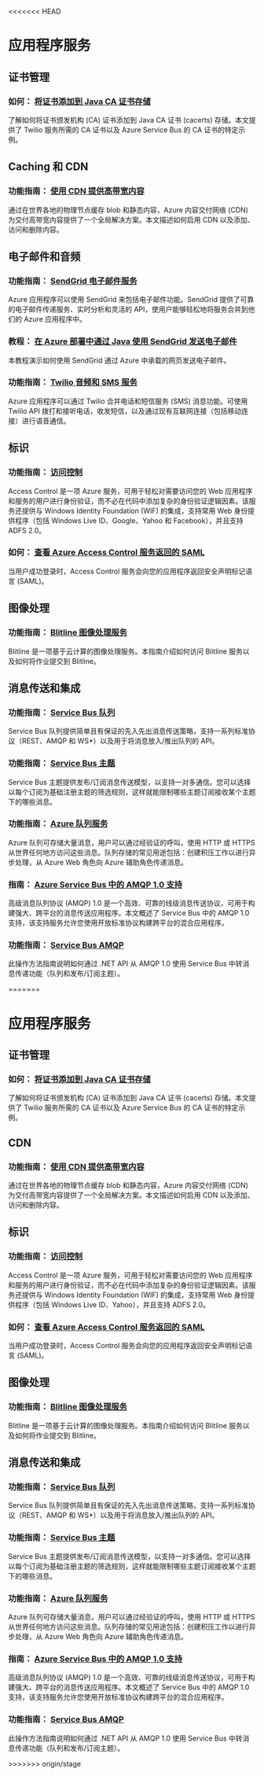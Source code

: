 <<<<<<< HEAD
<h1 id="menu-java-appservices">应用程序服务</h1>
<h2 id="header-0">证书管理</h2>
<h3>如何： <a href="http://azure.microsoft.com/zh-cn/documentation/articles/java-add-certificate-ca-store/" ms.pgarea="content" ms.cmpgrp="body" ms.cmptyp="link" ms.cmpnm="将证书添加到 Java CA 证书存储" ms.title="" km.title="" ms.interactiontype="1">将证书添加到 Java CA 证书存储</a></h3>
<p>了解如何将证书颁发机构 (CA) 证书添加到 Java CA 证书 (cacerts) 存储。本文提供了 Twilio 服务所需的 CA 证书以及 Azure Service Bus 的 CA 证书的特定示例。</p>
<h2 id="header-1">Caching 和 CDN</h2>
<h3>功能指南： <a href="http://azure.microsoft.com/zh-cn/documentation/articles/cdn-how-to-use/" ms.pgarea="content" ms.cmpgrp="body" ms.cmptyp="link" ms.cmpnm="使用 CDN 提供高带宽内容" ms.title="" km.title="" ms.interactiontype="1">使用 CDN 提供高带宽内容</a></h3>
<p>通过在世界各地的物理节点缓存 blob 和静态内容，Azure 内容交付网络 (CDN) 为交付高带宽内容提供了一个全局解决方案。本文描述如何启用 CDN 以及添加、访问和删除内容。</p>
<h2 id="header-2">电子邮件和音频</h2>
<h3>功能指南： <a href="http://azure.microsoft.com/zh-cn/documentation/articles/store-sendgrid-java-how-to-send-email/" ms.pgarea="content" ms.cmpgrp="body" ms.cmptyp="link" ms.cmpnm="SendGrid 电子邮件服务" ms.title="" km.title="" ms.interactiontype="1">SendGrid 电子邮件服务</a></h3>
<p>Azure 应用程序可以使用 SendGrid 来包括电子邮件功能。SendGrid 提供了可靠的电子邮件传递服务、实时分析和灵活的 API，使用户能够轻松地将服务合并到他们的 Azure 应用程序中。</p>
<h3>教程： <a href="http://azure.microsoft.com/zh-cn/documentation/articles/store-sendgrid-java-how-to-send-email/" ms.pgarea="content" ms.cmpgrp="body" ms.cmptyp="link" ms.cmpnm="在 Azure 部署中通过 Java 使用 SendGrid 发送电子邮件" ms.title="" km.title="" ms.interactiontype="1">在 Azure 部署中通过 Java 使用 SendGrid 发送电子邮件</a></h3>
<p>本教程演示如何使用 SendGrid 通过 Azure 中承载的网页发送电子邮件。</p>
<h3>功能指南： <a href="http://azure.microsoft.com/zh-cn/documentation/articles/partner-twilio-java-how-to-use-voice-sms/" ms.pgarea="content" ms.cmpgrp="body" ms.cmptyp="link" ms.cmpnm="Twilio 音频和 SMS 服务" ms.title="" km.title="" ms.interactiontype="1">Twilio 音频和 SMS 服务</a></h3>
<p>Azure 应用程序可以通过 Twilio 合并电话和短信服务 (SMS) 消息功能。可使用 Twilio API 拨打和接听电话，收发短信，以及通过现有互联网连接（包括移动连接）进行语音通信。</p>
<h2 id="header-3">标识</h2>
<h3>功能指南： <a href="http://azure.microsoft.com/zh-cn/documentation/articles/active-directory-java-authenticate-users-access-control-eclipse/" ms.pgarea="content" ms.cmpgrp="body" ms.cmptyp="link" ms.cmpnm="访问控制" ms.title="" km.title="" ms.interactiontype="1">访问控制</a></h3>
<p>Access Control 是一项 Azure 服务，可用于轻松对需要访问您的 Web 应用程序和服务的用户进行身份验证，而不必在代码中添加复杂的身份验证逻辑因素。该服务还提供与 Windows Identity Foundation (WIF) 的集成，支持常用 Web 身份提供程序（包括 Windows Live ID、Google、Yahoo 和 Facebook），并且支持 ADFS 2.0。</p>
<h3>如何： <a href="http://azure.microsoft.com/zh-cn/documentation/articles/active-directory-java-view-saml-returned-by-access-control/" ms.pgarea="content" ms.cmpgrp="body" ms.cmptyp="link" ms.cmpnm="查看 Azure Access Control 服务返回的 SAML" ms.title="" km.title="" ms.interactiontype="1">查看 Azure Access Control 服务返回的 SAML</a></h3>
<p>当用户成功登录时，Access Control 服务会向您的应用程序返回安全声明标记语言 (SAML)。</p>
<h2 id="header-4">图像处理</h2>
<h3>功能指南： <a href="http://azure.microsoft.com/zh-cn/documentation/articles/store-blitline-how-to-use/" ms.pgarea="content" ms.cmpgrp="body" ms.cmptyp="link" ms.cmpnm="Blitline 图像处理服务" ms.title="" km.title="" ms.interactiontype="1">Blitline 图像处理服务</a></h3>
<p>Blitline 是一项基于云计算的图像处理服务。本指南介绍如何访问 Blitline 服务以及如何将作业提交到 Blitline。</p>
<h2 id="header-5">消息传送和集成</h2>
<h3>功能指南： <a href="http://azure.microsoft.com/zh-cn/documentation/articles/service-bus-java-how-to-use-queues/" ms.pgarea="content" ms.cmpgrp="body" ms.cmptyp="link" ms.cmpnm="Service Bus 队列" ms.title="" km.title="" ms.interactiontype="1">Service Bus 队列</a></h3>
<p>Service Bus 队列提供简单且有保证的先入先出消息传送策略，支持一系列标准协议（REST、AMQP 和 WS*）以及用于将消息放入/推出队列的 API。</p>
<h3>功能指南： <a href="http://azure.microsoft.com/zh-cn/documentation/articles/service-bus-java-how-to-use-topics-subscriptions/" ms.pgarea="content" ms.cmpgrp="body" ms.cmptyp="link" ms.cmpnm="Service Bus 主题" ms.title="" km.title="" ms.interactiontype="1">Service Bus 主题</a></h3>
<p>Service Bus 主题提供发布/订阅消息传送模型，以支持一对多通信。您可以选择以每个订阅为基础注册主题的筛选规则，这样就能限制哪些主题订阅接收某个主题下的哪些消息。</p>
<h3>功能指南： <a href="http://azure.microsoft.com/zh-cn/documentation/articles/storage-java-how-to-use-queue-storage/" ms.pgarea="content" ms.cmpgrp="body" ms.cmptyp="link" ms.cmpnm="Azure 队列服务" ms.title="" km.title="" ms.interactiontype="1">Azure 队列服务</a></h3>
<p>Azure 队列可存储大量消息，用户可以通过经验证的呼叫，使用 HTTP 或 HTTPS 从世界任何地方访问这些消息。队列存储的常见用途包括：创建积压工作以进行异步处理，从 Azure Web 角色向 Azure 辅助角色传递消息。</p>
<h3>指南： <a href="http://azure.microsoft.com/zh-cn/documentation/articles/service-bus-java-amqp-overview/" ms.pgarea="content" ms.cmpgrp="body" ms.cmptyp="link" ms.cmpnm="Azure Service Bus 中的 AMQP 1.0 支持" ms.title="" km.title="" ms.interactiontype="1">Azure Service Bus 中的 AMQP 1.0 支持</a></h3>
<p>高级消息队列协议 (AMQP) 1.0 是一个高效、可靠的线级消息传送协议，可用于构建强大、跨平台的消息传送应用程序。本文概述了 Service Bus 中的 AMQP 1.0 支持，该支持服务允许您使用开放标准协议构建跨平台的混合应用程序。</p>
<h3>功能指南： <a href="http://azure.microsoft.com/zh-cn/documentation/articles/service-bus-java-amqp-overview/" ms.pgarea="content" ms.cmpgrp="body" ms.cmptyp="link" ms.cmpnm="Service Bus AMQP" ms.title="" km.title="" ms.interactiontype="1">Service Bus AMQP</a></h3>
<p>此操作方法指南说明如何通过 .NET API 从 AMQP 1.0 使用 Service Bus 中转消息传递功能（队列和发布/订阅主题）。</p>
=======
<properties 
  pageTitle="应用服务 - Azure 微软云"
  metakeywords="" 
  description="" 
  services="" 
  documentationCenter="java-app-services" 
  authors="" 
  manager="Tiffena" 
  editor="EricChen"/>
<tags ms.service=""
    ms.date="10/23/2014"
    wacn.date="04/11/2015"
    />


<h1 id="menu-java-appservices">应用程序服务</h1>
<h2 id="header-0">证书管理</h2>
<h3>如何： <a href="/documentation/articles/java-add-certificate-ca-store/">将证书添加到 Java CA 证书存储</a></h3>
<p>了解如何将证书颁发机构 (CA) 证书添加到 Java CA 证书 (cacerts) 存储。本文提供了 Twilio 服务所需的 CA 证书以及 Azure Service Bus 的 CA 证书的特定示例。</p>
<h2 id="header-1">CDN</h2>
<h3>功能指南： <a href="/documentation/articles/cdn-how-to-use/">使用 CDN 提供高带宽内容</a></h3>
<p>通过在世界各地的物理节点缓存 blob 和静态内容，Azure 内容交付网络 (CDN) 为交付高带宽内容提供了一个全局解决方案。本文描述如何启用 CDN 以及添加、访问和删除内容。</p>
<!--
<h2 id="header-2">电子邮件和音频</h2>
<h3>功能指南： <a href="/documentation/articles/store-sendgrid-java-how-to-send-email/">SendGrid 电子邮件服务</a></h3>
<p>Azure 应用程序可以使用 SendGrid 来包括电子邮件功能。SendGrid 提供了可靠的电子邮件传递服务、实时分析和灵活的 API，使用户能够轻松地将服务合并到他们的 Azure 应用程序中。</p>
<h3>教程： <a href="/documentation/articles/store-sendgrid-java-how-to-send-email/" ms.pgarea="content" ms.cmpgrp="body" ms.cmptyp="link" ms.cmpnm="在 Azure 部署中通过 Java 使用 SendGrid 发送电子邮件" ms.title="" km.title="" ms.interactiontype="1">在 Azure 部署中通过 Java 使用 SendGrid 发送电子邮件</a></h3>
<p>本教程演示如何使用 SendGrid 通过 Azure 中承载的网页发送电子邮件。</p>
<h3>功能指南： <a href="/documentation/articles/partner-twilio-java-how-to-use-voice-sms/" ms.pgarea="content" ms.cmpgrp="body" ms.cmptyp="link" ms.cmpnm="Twilio 音频和 SMS 服务" ms.title="" km.title="" ms.interactiontype="1">Twilio 音频和 SMS 服务</a></h3>
<p>Azure 应用程序可以通过 Twilio 合并电话和短信服务 (SMS) 消息功能。可使用 Twilio API 拨打和接听电话，收发短信，以及通过现有互联网连接（包括移动连接）进行语音通信。</p>-->
<h2 id="header-3">标识</h2>
<h3>功能指南： <a href="/documentation/articles/active-directory-java-authenticate-users-access-control-eclipse/">访问控制</a></h3>
<p>Access Control 是一项 Azure 服务，可用于轻松对需要访问您的 Web 应用程序和服务的用户进行身份验证，而不必在代码中添加复杂的身份验证逻辑因素。该服务还提供与 Windows Identity Foundation (WIF) 的集成，支持常用 Web 身份提供程序（包括 Windows Live ID、Yahoo），并且支持 ADFS 2.0。</p>
<h3>如何： <a href="/documentation/articles/active-directory-java-view-saml-returned-by-access-control/">查看 Azure Access Control 服务返回的 SAML</a></h3>
<p>当用户成功登录时，Access Control 服务会向您的应用程序返回安全声明标记语言 (SAML)。</p>
<h2 id="header-4">图像处理</h2>
<h3>功能指南： <a href="/documentation/articles/store-blitline-how-to-use/">Blitline 图像处理服务</a></h3>
<p>Blitline 是一项基于云计算的图像处理服务。本指南介绍如何访问 Blitline 服务以及如何将作业提交到 Blitline。</p>
<h2 id="header-5">消息传送和集成</h2>
<h3>功能指南： <a href="/documentation/articles/service-bus-java-how-to-use-queues/">Service Bus 队列</a></h3>
<p>Service Bus 队列提供简单且有保证的先入先出消息传送策略，支持一系列标准协议（REST、AMQP 和 WS*）以及用于将消息放入/推出队列的 API。</p>
<h3>功能指南： <a href="/documentation/articles/service-bus-java-how-to-use-topics-subscriptions/">Service Bus 主题</a></h3>
<p>Service Bus 主题提供发布/订阅消息传送模型，以支持一对多通信。您可以选择以每个订阅为基础注册主题的筛选规则，这样就能限制哪些主题订阅接收某个主题下的哪些消息。</p>
<h3>功能指南： <a href="/documentation/articles/storage-java-how-to-use-queue-storage/">Azure 队列服务</a></h3>
<p>Azure 队列可存储大量消息，用户可以通过经验证的呼叫，使用 HTTP 或 HTTPS 从世界任何地方访问这些消息。队列存储的常见用途包括：创建积压工作以进行异步处理，从 Azure Web 角色向 Azure 辅助角色传递消息。</p>
<h3>指南： <a href="/documentation/articles/service-bus-java-amqp-overview/">Azure Service Bus 中的 AMQP 1.0 支持</a></h3>
<p>高级消息队列协议 (AMQP) 1.0 是一个高效、可靠的线级消息传送协议，可用于构建强大、跨平台的消息传送应用程序。本文概述了 Service Bus 中的 AMQP 1.0 支持，该支持服务允许您使用开放标准协议构建跨平台的混合应用程序。</p>
<h3>功能指南： <a href="/documentation/articles/service-bus-java-amqp-overview/">Service Bus AMQP</a></h3>
<p>此操作方法指南说明如何通过 .NET API 从 AMQP 1.0 使用 Service Bus 中转消息传递功能（队列和发布/订阅主题）。</p>
>>>>>>> origin/stage
